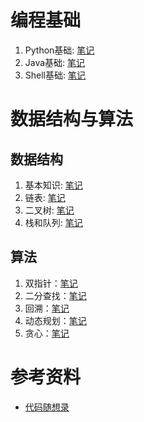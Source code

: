 # 编程基础

1. Python基础: [笔记](1basic/python.md)
2. Java基础: [笔记](1basic/java.md)
3. Shell基础: [笔记](1basic/shell.md)

# 数据结构与算法

## 数据结构

1. 基本知识: [笔记](2algorithm/basic.md)
2. 链表: [笔记](2algorithm/list.md)
3. 二叉树: [笔记](2algorithm/bitree.md)
4. 栈和队列: [笔记](2algorithm/staque.md)

## 算法

1. 双指针：[笔记](2algorithm/pointer.md)
2. 二分查找：[笔记](2algorithm/bisearch.md)
3. 回溯：[笔记](2algorithm/reverse.md)
4. 动态规划：[笔记](2algorithm/dp.md)
5. 贪心：[笔记](2algorithm/tan.md)

# 参考资料

* [代码随想录](https://programmercarl.com/)
